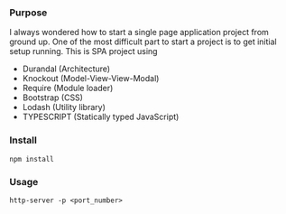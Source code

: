 ### Purpose ###
I always wondered how to start a single page application project from ground up.
One of the most difficult part to start a project is to get initial setup running.
This is SPA project using
* Durandal (Architecture)
* Knockout (Model-View-View-Modal)
* Require (Module loader)
* Bootstrap (CSS)
* Lodash (Utility library)
* TYPESCRIPT (Statically typed JavaScript)

### Install ###
```
npm install
```

### Usage ###
```
http-server -p <port_number>
```